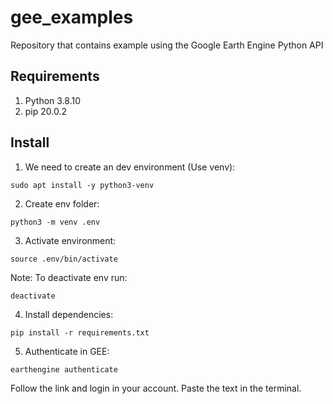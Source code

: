 # gee_examples
Repository that contains example using the Google Earth Engine Python API

## Requirements

1. Python 3.8.10
2. pip 20.0.2

## Install

1. We need to create an dev environment (Use venv):

```shell
sudo apt install -y python3-venv
```

2. Create env folder:
```shell
python3 -m venv .env
```

3. Activate environment:
```shell
source .env/bin/activate
```

Note: To deactivate env run:
```shell
deactivate
```

4. Install dependencies:
```shell
pip install -r requirements.txt
```

5. Authenticate in GEE:
```shell
earthengine authenticate
```
Follow the link and login in your account. Paste the text in the terminal.
